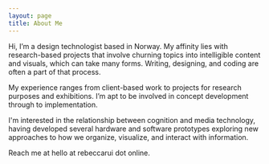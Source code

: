 ```yaml
---
layout: page
title: About Me
---
```


Hi, I’m a design technologist based in Norway. My affinity lies with research-based projects that involve churning topics into intelligible content and visuals, which can take many forms. Writing, designing, and coding are often a part of that process.

<!-- Writing is an activity through which I think, and designing is how ideas take shape. I see coding not only as a means for creative output but as a form of practical engagement through which theoretical understanding can emerge. -->


My experience ranges from client-based work to projects for research purposes and exhibitions. I’m apt to be involved in concept development through to implementation.

I'm interested in the relationship between cognition and media technology, having developed several hardware and software prototypes exploring new approaches to how we organize, visualize, and interact with information.

<!-- Presently, I'm a -->

Reach me at hello at rebeccarui dot online.

<!-- <div style="padding:56.25% 0 0 0;position:relative;"><iframe src="https://player.vimeo.com/video/191818024?h=ce3cfce55b" style="position:absolute;top:0;left:0;width:100%;height:100%;" frameborder="0" allow="autoplay; fullscreen; picture-in-picture" allowfullscreen></iframe></div><script src="https://player.vimeo.com/api/player.js"></script> -->
